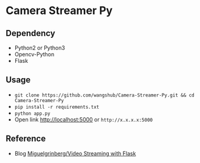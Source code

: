 # Camera Streamer Py

## Dependency

- Python2 or Python3
- Opencv-Python
- Flask

## Usage

- `git clone https://github.com/wangshub/Camera-Streamer-Py.git && cd Camera-Streamer-Py`
- `pip install -r requirements.txt`
- `python app.py`
- Open link [http://localhost:5000](http://localhost:5000) or `http://x.x.x.x:5000`

## Reference

- Blog [Miguelgrinberg/Video Streaming with Flask](https://blog.miguelgrinberg.com/post/video-streaming-with-flask)

